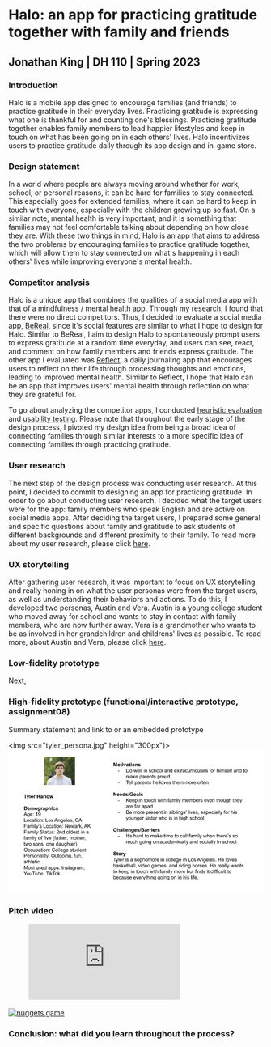 # Halo: an app for practicing gratitude together with family and friends
## Jonathan King | DH 110 | Spring 2023

### Introduction

Halo is a mobile app designed to encourage families (and friends) to practice gratitude in their everyday lives. Practicing gratitude is expressing what one is thankful for and counting one's blessings. Practicing gratitude together enables family members to lead happier lifestyles and keep in touch on what has been going on in each others' lives. Halo incentivizes users to practice gratitude daily through its app design and in-game store.

### Design statement

In a world where people are always moving around whether for work, school, or personal reasons, it can be hard for families to stay connected. This especially goes for extended families, where it can be hard to keep in touch with everyone, especially with the children growing up so fast. On a similar note, mental health is very important, and it is something that families may not feel comfortable talking about depending on how close they are. With these two things in mind, Halo is an app that aims to address the two problems by encouraging families to practice gratitude together, which will allow them to stay connected on what's happening in each others' lives while improving everyone's mental health.

### Competitor analysis

Halo is a unique app that combines the qualities of a social media app with that of a mindfulness / mental health app. Through my research, I found that there were no direct competitors. Thus, I decided to evaluate a social media app, [BeReal](https://bereal.com/en/), since it's social features are similar to what I hope to design for Halo. Similar to BeReal, I aim to design Halo to spontaneously prompt users to express gratitude at a random time everyday, and users can see, react, and comment on how family members and friends express gratitude. The other app I evaluated was [Reflect](https://apps.apple.com/us/app/reflect-guided-daily-journal/id1443541171), a daily journaling app that encourages users to reflect on their life through processing thoughts and emotions, leading to improved mental health. Similar to Reflect, I hope that Halo can be an app that improves users' mental health through reflection on what they are grateful for.

To go about analyzing the competitor apps, I conducted [heuristic evaluation](https://github.com/ilovejungkook/DH110-JONATHAN-KING/blob/main/Assignments/Assignment01.md) and [usability testing](https://github.com/ilovejungkook/DH110-JONATHAN-KING/blob/main/Assignments/Assignment02.md). Please note that throughout the early stage of the design process, I pivoted my design idea from being a broad idea of connecting families through similar interests to a more specific idea of connecting families through practicing gratitude.

### User research

The next step of the design process was conducting user research. At this point, I decided to commit to designing an app for practicing gratitude. In order to go about conducting user research, I decided what the target users were for the app: family members who speak English and are active on social media apps. After deciding the target users, I prepared some general and specific questions about family and gratitude to ask students of different backgrounds and different proximity to their family. To read more about my user research, please click [here](https://github.com/ilovejungkook/DH110-JONATHAN-KING/blob/main/Assignments/Assignment03.md).

### UX storytelling 

After gathering user research, it was important to focus on UX storytelling and really honing in on what the user personas were from the target users, as well as understanding their behaviors and actions. To do this, I developed two personas, Austin and Vera. Austin is a young college student who moved away for school and wants to stay in contact with family members, who are now further away. Vera is a grandmother who wants to be as involved in her grandchildren and childrens' lives as possible. To read more, about Austin and Vera, please click [here](https://github.com/ilovejungkook/DH110-JONATHAN-KING/blob/main/Assignments/Assignment04.md).

### Low-fidelity prototype 

Next, 

### High-fidelity prototype (functional/interactive prototype, assignment08) 
Summary statement and link to or an embedded prototype

<img src="tyler_persona.jpg" height="300px")>
![tyler the user of the app](tyler_persona.jpg)

### Pitch video 

<!-- blank line-->
<figure class="video_container">
  <iframe src="https://youtu.be/s4mXxflAjps" frameborder="0"
          allowfullscreen="true"></iframe>
  </figure>
<!-- blank line-->

[![nuggets game](http://img.youtube.com/vi/s4mXxflAjps&ab/0.jpg)](https://www.youtube.com/watch?v=s4mXxflAjps&ab_channel=NBA "nba")

### Conclusion: what did you learn throughout the process?

